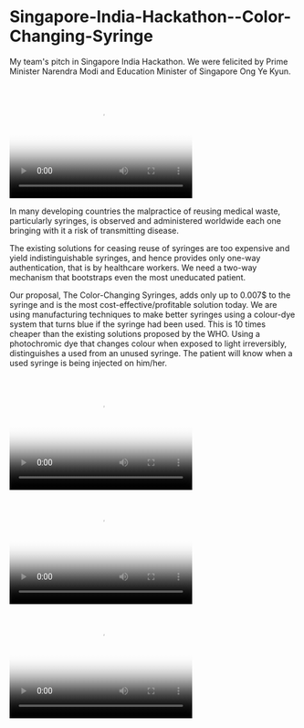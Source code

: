 # Singapore-India-Hackathon--Color-Changing-Syringe

My team's pitch in Singapore India Hackathon. We were felicited by Prime Minister Narendra Modi and Education Minister of Singapore Ong Ye Kyun. 

<video src="videos/Syringe.mp4" poster="images/syringe.png" width="320" height="200" controls preload></video>

In many developing countries the malpractice of reusing medical waste, particularly syringes, is observed and administered worldwide each one bringing with it a risk of transmitting disease.

The existing solutions for ceasing reuse of syringes are too expensive and yield indistinguishable syringes, and hence provides only one-way authentication, that is by healthcare workers. We need a two-way mechanism that bootstraps even the most uneducated patient.

Our proposal, The Color-Changing Syringes, adds only up to 0.007$ to the syringe and is the most cost-effective/profitable solution today. We are using manufacturing techniques to make better syringes using a colour-dye system that turns blue if the syringe had been used. This is 10 times cheaper than the existing solutions proposed by the WHO. Using a photochromic dye that changes colour when exposed to light irreversibly, distinguishes a used from an unused syringe. The patient will know when a used syringe is being injected on him/her.


<video src="videos/Dustbin.mp4" poster="images/dustbin.png" width="320" height="200" controls preload></video>
<video src="videos/App.mp4" poster="images/app.png" width="320" height="200" controls preload></video>
<video src="videos/AI.mp4" poster="images/ai.png" width="320" height="200" controls preload></video>

